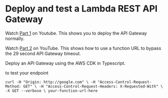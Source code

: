 # Deploy and test a Lambda REST API Gateway

Watch [Part 1](https://www.youtube.com/watch?v=f86Y6iVcn-4) on Youtube. This shows you to deploy the API Gateway normally.

Watch [Part 2](https://www.youtube.com/watch?v=A6hjOiw4yIQ) on YouTube. This shows how to use a function URL to bypass the 29 second API Gateway timeout.

Deploy an API Gateway using the AWS CDK in Typescript.

to test your endpoint 

`curl -H "Origin: http://google.com" \
-H "Access-Control-Request-Method: GET" \
-H "Access-Control-Request-Headers: X-Requested-With" \
-X GET --verbose \
your-function-url-here`
